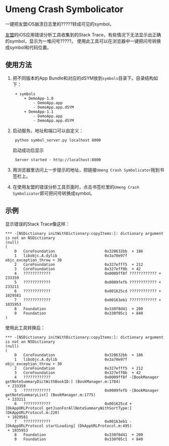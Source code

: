 Umeng Crash Symbolicator
==================

一键把友盟iOS崩溃日志里的?????转成可见的symbol。

[友盟](http://www.umeng.com/)的iOS应用错误分析工具收集到的Stack Trace，有些情况下无法显示出正确的symbol，显示为一堆问号?????。
使用此工具可以在浏览器中一键把问号转换成symbol和代码位置。


使用方法
--

1. 把不同版本的App Bundle和对应的dSYM放到`symbols`目录下。目录结构如下：

        + symbols
            + DemoApp-1.0
                - DemoApp.app
                - DemoApp.app.dSYM
            + DemoApp-1.1
                - DemoApp.app
                - DemoApp.app.dSYM

2. 启动服务。地址和端口可以自定义：

        python symbol_server.py localhost 8000
    
   启动成功后显示

        Server started - http://localhost:8000

3. 用浏览器里访问上一步提示的地址，把链接`Umeng Crash Symbolicator`拖到书签栏上。

4. 在使用友盟的错误分析工具页面时，点击书签栏里的`Umeng Crash Symbolicator`即可把问号转换成symbol。


示例
--

显示错误的Stack Trace像这样：

    *** -[NSDictionary initWithDictionary:copyItems:]: dictionary argument is not an NSDictionary
    (null)
    (
    	0   CoreFoundation                      0x328632bb  + 186
    	1   libobjc.A.dylib                     0x3a70e97f objc_exception_throw + 30
    	2   CoreFoundation                      0x327efff5  + 212
    	3   CoreFoundation                      0x327eff0b  + 42
    	4   ????????????                        0x0009ff8f ???????????? + 233359
    	5   ????????????                        0x0009fefb ???????????? + 233211
    	6   ????????????                        0x001625cd ???????????? + 1029581
    	7   ????????????                        0x00163eb1 ???????????? + 1035953
    	8   Foundation                          0x330f8d41  + 200
    	9   Foundation                          0x330f05c1  + 840
    )

使用此工具转换后：

    *** -[NSDictionary initWithDictionary:copyItems:]: dictionary argument is not an NSDictionary
    (null)
    (
    	0   CoreFoundation                      0x328632bb  + 186
    	1   libobjc.A.dylib                     0x3a70e97f objc_exception_throw + 30
    	2   CoreFoundation                      0x327efff5  + 212
    	3   CoreFoundation                      0x327eff0b  + 42
    	4   ????????????                        0x0009ff8f -[BookManager getNoteSummaryDictWithBookID:] (BookManager.m:1784)
     + 233359
    	5   ????????????                        0x0009fefb -[BookManager getNoteSummaryList] (BookManager.m:1775)
     + 233211
    	6   ????????????                        0x001625cd +[DkAppURLProtocol getJsonForAllNoteSummaryWithSortType:] (DkAppURLProtocol.m:220)
     + 1029581
    	7   ????????????                        0x00163eb1 -[DkAppURLProtocol startLoading] (DkAppURLProtocol.m:495)
     + 1035953
    	8   Foundation                          0x330f8d41  + 200
    	9   Foundation                          0x330f05c1  + 840
